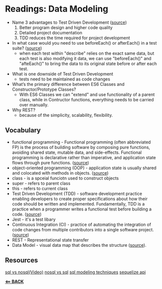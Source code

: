 # Readings: Data Modeling

- Name 3 advantages to Test Driven Development ([source](https://www.codica.com/blog/test-driven-development-benefits/))
  1. Better program design and higher code quality
  2. Detailed project documentation
  3. TDD reduces the time required for project development
- In what case would you need to use beforeEach() or afterEach() in a test suite? ([source](https://stackoverflow.com/questions/21418580/what-is-the-difference-between-before-and-beforeeach))
    - when each test within "describe" relies on the exact same data, but each test is also modifying it data, we can use "beforeEach()" and "afteEach()" to bring the data to its original state before or after each test. 
- What is one downside of Test Driven Development
    - tests need to be maintained as code changes
- What’s the primary difference between ES6 Classes and Constructor/Prototype Classes?
    - With ES6 Classes we can "extend" and use functionality of a parent class, while in Contructor functions, everything needs to be carried over manually.
- Why REST?
    - because of the simplicity, scalability, flexibility.

## Vocabulary

- functional programming - Functional programming (often abbreviated FP) is the process of building software by composing pure functions, avoiding shared state, mutable data, and side-effects. Functional programming is declarative rather than imperative, and application state flows through pure functions. ([source](https://medium.com/javascript-scene/master-the-javascript-interview-what-is-functional-programming-7f218c68b3a0))
- object-oriented programming (OOP) - application state is usually shared and colocated with methods in objects. ([source](https://medium.com/javascript-scene/master-the-javascript-interview-what-is-functional-programming-7f218c68b3a0))
- class - is a spceial funciotn used to construct objects
- super - refers to parent class
- this - refers to current class
- Test Driven Development (TDD) - software development practice enabling developers to create proper specifications about how their code should be written and implemented. Fundamentally, TDD is a practice when a programmer writes a functional test before building a code. ([source](https://www.codica.com/blog/test-driven-development-benefits/))
- Jest - it's a test libary
- Continuous Integration (CI) - practice of automating the integration of code changes from multiple contributors into a single software project. ([source](https://www.atlassian.com/continuous-delivery/continuous-integration))
- REST - Representational state transfer
- Data Model - visual data map that describes the structure ([source](https://understandingdata.com/what-is-data-modelling/)).

## Resources

[sql vs nosql(Video)](https://www.youtube.com/watch?v=ZS_kXvOeQ5Y)
[nosql vs sql](https://www.thegeekstuff.com/2014/01/sql-vs-nosql-db/?utm_source=tuicool)
[sql modeling techniques](https://www.essentialsql.com/get-ready-to-learn-sql-7-simplified-data-modeling/)
[sequelize api](https://sequelize.org/master/https://sequelize.org/master/)

[**<== BACK**](401-toc.md)